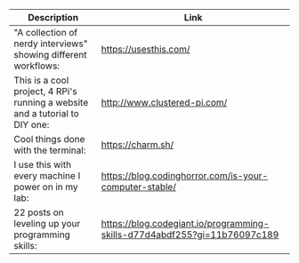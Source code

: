 Description | Link
------------ | ------------
"A collection of nerdy interviews" showing different workflows: | https://usesthis.com/
This is a cool project, 4 RPi's running a website and a tutorial to DIY one: | http://www.clustered-pi.com/
Cool things done with the terminal: | https://charm.sh/
I use this with every machine I power on in my lab: | https://blog.codinghorror.com/is-your-computer-stable/
22 posts on leveling up your programming skills: | https://blog.codegiant.io/programming-skills-d77d4abdf255?gi=11b76097c189
